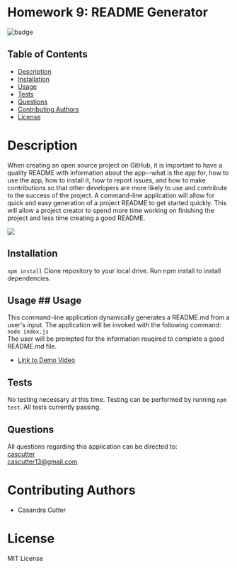 # Homework 9: README Generator	
![badge](https://img.shields.io/badge/license-MIT-brightgreen)	


## Table of Contents
* [Description](#description)
* [Installation](#installation)
* [Usage](#usage)
* [Tests](#test)
* [Questions](#questions)
* [Contributing Authors](#contributors)
* [License](#license)


# Description
When creating an open source project on GitHub, it is important to have a quality README with information about the app--what is the app for, how to use the app, how to install it, how to report issues, and how to make contributions so that other developers are more likely to use and contribute to the success of the project. A command-line application will allow for quick and easy generation of a project README to get started quickly. This will allow a project creator to spend more time working on finishing the project and less time creating a good README.	

<img src="https://media.giphy.com/media/KgwzYRpZO4lEnZjJ0x/giphy.gif">	


## Installation
```npm install```	Clone repository to your local drive. Run npm install to install dependencies.


## Usage	## Usage
This command-line application dynamically generates a README.md from a user's input. The application will be invoked with the following command: 	
```node index.js``` 	
The user will be prompted for the information reuqired to complete a good README.md file.	
* <a href="https://vimeo.com/460721550">Link to Demo Video</a>	


## Tests
No testing necessary at this time.	Testing can be performed by running ```npm test```. All tests currently passing.


## Questions
All questions regarding this application can be directed to: 	
<a href="https://github.com./cascutter/">cascutter</a>	
<a href="mailto:cascutter13@gmail.com">cascutter13@gmail.com</a>


# Contributing Authors
* Casandra Cutter



# License
MIT License	
